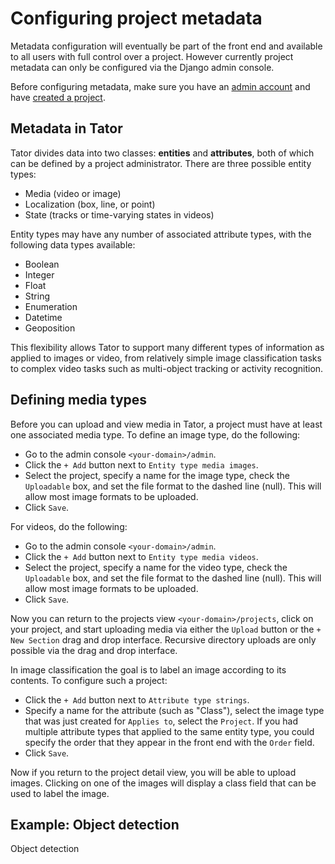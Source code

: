 # Configuring project metadata

Metadata configuration will eventually be part of the front end and available to all users with full control over a project. However currently project metadata can only be configured via the Django admin console.

Before configuring metadata, make sure you have an [admin account](account.md) and have [created a project](project.md).

## Metadata in Tator

Tator divides data into two classes: **entities** and **attributes**, both of which can be defined by a project administrator. There are three possible entity types:

* Media (video or image)
* Localization (box, line, or point)
* State (tracks or time-varying states in videos)

Entity types may have any number of associated attribute types, with the following data types available:

* Boolean
* Integer
* Float
* String
* Enumeration
* Datetime
* Geoposition

This flexibility allows Tator to support many different types of information as applied to images or video, from relatively simple image classification tasks to complex video tasks such as multi-object tracking or activity recognition.

## Defining media types

Before you can upload and view media in Tator, a project must have at least one associated media type. To define an image type, do the following:

* Go to the admin console `<your-domain>/admin`.
* Click the `+ Add` button next to `Entity type media images`.
* Select the project, specify a name for the image type, check the `Uploadable` box, and set the file format to the dashed line (null). This will allow most image formats to be uploaded.
* Click `Save`.

For videos, do the following:

* Go to the admin console `<your-domain>/admin`.
* Click the `+ Add` button next to `Entity type media videos`.
* Select the project, specify a name for the video type, check the `Uploadable` box, and set the file format to the dashed line (null). This will allow most image formats to be uploaded.
* Click `Save`.

Now you can return to the projects view `<your-domain>/projects`, click on your project, and start uploading media via either the `Upload` button or the `+ New Section` drag and drop interface. Recursive directory uploads are only possible via the drag and drop interface.



In image classification the goal is to label an image according to its contents. To configure such a project:

* Click the `+ Add` button next to `Attribute type strings`.
* Specify a name for the attribute (such as "Class"), select the image type that was just created for `Applies to`, select the `Project`. If you had multiple attribute types that applied to the same entity type, you could specify the order that they appear in the front end with the `Order` field.
* Click `Save`.

Now if you return to the project detail view, you will be able to upload images. Clicking on one of the images will display a class field that can be used to label the image.

## Example: Object detection

Object detection
